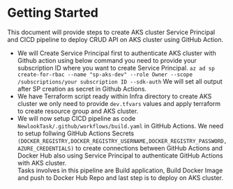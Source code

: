 # Getting Started
This document will provide steps to create AKS cluster Service Principal and CICD pipeline to deploy CRUD API on AKS cluster using GitHub Action.

* We will Create Service Principal first to authenticate AKS cluster with Github action using  below command you need to 
  provide your subscription ID where you want to create Service Principal.
  `az ad sp create-for-rbac --name "sp-aks-dev" --role Owner --scope /subscriptions/your subscription ID --sdk-auth`
  We will set all output after SP creation as secret in Github Actions.
* We have Terraform script ready within Infra directory to create AKS cluster we only need to provide `dev.tfvars` values 
  and apply terraform to create resource group and AKS cluster.
* We will now setup CICD pipeline as code `NewlookTask/.github/workflows/build.yaml` in GitHub Actions. We need to setup follwing GitHub Actions Secrets `(DOCKER_REGISTRY,DOCKER_REGISTRY_USERNAME,DOCKER_REGISTRY_PASSWORD,AZURE_CREDENTIALS)` to create connections between GitHub Actions and Docker Hub also using Service Principal to authenticate GitHub Actions with AKS cluster.   
  Tasks involves in this pipeline are Build application, Build Docker Image and push to Docker Hub Repo and last step is to deploy on AKS cluster.     